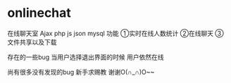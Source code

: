 # onlinechat
在线聊天室 Ajax php js json mysql
功能
①实时在线人数统计
②在线聊天
③文件共享以及下载

存在的一些bug   当用户选择退出界面的时候   用户依然在线

尚有很多没有发现的bug  新手求赐教  谢谢O(∩_∩)O~~
